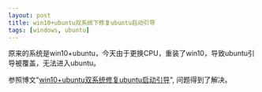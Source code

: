 ```yaml
---
layout: post
title: win10+ubuntu双系统下修复ubuntu启动引导
tags: [windows, ubuntu]
---
```


原来的系统是win10+ubuntu，今天由于更换CPU，重装了win10，导致ubuntu引导被覆盖，无法进入ubuntu。

参照博文"[win10+ubuntu双系统修复ubuntu启动引导](https://www.cnblogs.com/lymboy/p/7783756.html)", 问题得到了解决。
